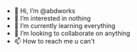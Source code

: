 - 👋 Hi, I’m @abdworks
- 👀 I’m interested in nothing 
- 🌱 I’m currently learning everything
- 💞️ I’m looking to collaborate on anything
- 📫 How to reach me u can't

<!---
abdworks/abdworks is a ✨ special ✨ repository because its `README.md` (this file) appears on your GitHub profile.
You can click the Preview link to take a look at your changes.
--->
